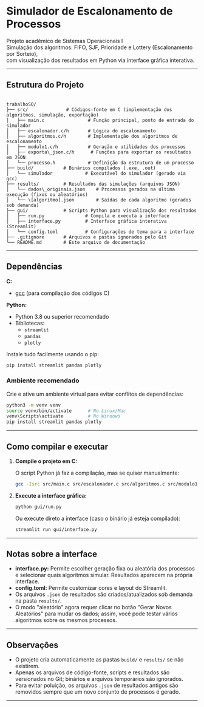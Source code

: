 # Simulador de Escalonamento de Processos

Projeto acadêmico de Sistemas Operacionais I  
Simulação dos algoritmos: FIFO, SJF, Prioridade e Lottery (Escalonamento por Sorteio),  
com visualização dos resultados em Python via interface gráfica interativa.

---

## **Estrutura do Projeto**

```

trabalhoSO/
├── src/              # Códigos-fonte em C (implementação dos algoritmos, simulação, exportação)
│   ├── main.c                # Função principal, ponto de entrada do simulador
│   ├── escalonador.c/h       # Lógica do escalonamento
│   ├── algoritmos.c/h        # Implementação dos algoritmos de escalonamento
│   ├── modulo1.c/h           # Geração e utilidades dos processos
│   ├── exporta\_json.c/h      # Funções para exportar os resultados em JSON
│   └── processo.h            # Definição da estrutura de um processo
├── build/           # Binários compilados (.exe, .out)
│   └── simulador            # Executável do simulador (gerado via gcc)
├── results/         # Resultados das simulações (arquivos JSON)
│   └── dados\_originais.json    # Processos gerados na última execução (fixos ou aleatórios)
│   └── \[algoritmo].json        # Saídas de cada algoritmo (gerados sob demanda)
├── gui/             # Scripts Python para visualização dos resultados
│   ├── run.py               # Compila e executa a interface
│   ├── interface.py         # Interface gráfica interativa (Streamlit)
│   └── config.toml          # Configurações de tema para a interface
├── .gitignore       # Arquivos e pastas ignorados pelo Git
└── README.md        # Este arquivo de documentação

````

---

## **Dependências**

**C:**
- [gcc](https://gcc.gnu.org/) (para compilação dos códigos C)

**Python:**
- Python 3.8 ou superior recomendado
- Bibliotecas:
  - `streamlit`
  - `pandas`
  - `plotly`

Instale tudo facilmente usando o pip:

```bash
pip install streamlit pandas plotly
````

### Ambiente recomendado

Crie e ative um ambiente virtual para evitar conflitos de dependências:

```bash
python3 -m venv venv
source venv/bin/activate      # No Linux/Mac
venv\Scripts\activate         # No Windows
pip install streamlit pandas plotly
```

---

## **Como compilar e executar**

1. **Compile o projeto em C:**

   O script Python já faz a compilação, mas se quiser manualmente:

   ```bash
   gcc -Isrc src/main.c src/escalonador.c src/algoritmos.c src/modulo1.c src/exporta_json.c -o build/simulador
   ```

2. **Execute a interface gráfica:**

   ```bash
   python gui/run.py
   ```

   Ou execute direto a interface (caso o binário já esteja compilado):

   ```bash
   streamlit run gui/interface.py
   ```

---

## **Notas sobre a interface**

* **interface.py:** Permite escolher geração fixa ou aleatória dos processos e selecionar quais algoritmos simular. Resultados aparecem na própria interface.
* **config.toml:** Permite customizar cores e layout do Streamlit.
* Os arquivos `.json` de resultados são criados/atualizados sob demanda na pasta `results/`.
* O modo "aleatório" agora requer clicar no botão "Gerar Novos Aleatórios" para mudar os dados; assim, você pode testar vários algoritmos sobre os mesmos processos.

---

## **Observações**

* O projeto cria automaticamente as pastas `build/` e `results/` se não existirem.
* Apenas os arquivos de código-fonte, scripts e resultados são versionados no Git; binários e arquivos temporários são ignorados.
* Para evitar poluição, os arquivos `.json` de resultados antigos são removidos sempre que um novo conjunto de processos é gerado.

---

<!-- (Autores serão inseridos em breve) -->

```
